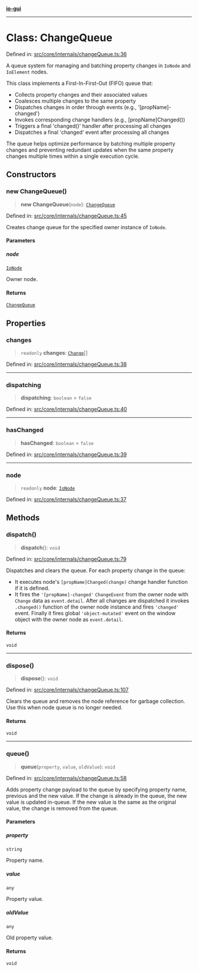 [**io-gui**](../README.md)

***

# Class: ChangeQueue

Defined in: [src/core/internals/changeQueue.ts:36](https://github.com/io-gui/io/blob/main/src/core/internals/changeQueue.ts#L36)

A queue system for managing and batching property changes in `IoNode` and `IoElement` nodes.

This class implements a First-In-First-Out (FIFO) queue that:
- Collects property changes and their associated values
- Coalesces multiple changes to the same property
- Dispatches changes in order through events (e.g., '[propName]-changed')
- Invokes corresponding change handlers (e.g., [propName]Changed())
- Triggers a final 'changed()' handler after processing all changes
- Dispatches a final 'changed' event after processing all changes

The queue helps optimize performance by batching multiple property changes
and preventing redundant updates when the same property changes multiple
times within a single execution cycle.

## Constructors

### new ChangeQueue()

> **new ChangeQueue**(`node`): [`ChangeQueue`](ChangeQueue.md)

Defined in: [src/core/internals/changeQueue.ts:45](https://github.com/io-gui/io/blob/main/src/core/internals/changeQueue.ts#L45)

Creates change queue for the specified owner instance of `IoNode`.

#### Parameters

##### node

[`IoNode`](IoNode.md)

Owner node.

#### Returns

[`ChangeQueue`](ChangeQueue.md)

## Properties

### changes

> `readonly` **changes**: [`Change`](../interfaces/Change.md)[]

Defined in: [src/core/internals/changeQueue.ts:38](https://github.com/io-gui/io/blob/main/src/core/internals/changeQueue.ts#L38)

***

### dispatching

> **dispatching**: `boolean` = `false`

Defined in: [src/core/internals/changeQueue.ts:40](https://github.com/io-gui/io/blob/main/src/core/internals/changeQueue.ts#L40)

***

### hasChanged

> **hasChanged**: `boolean` = `false`

Defined in: [src/core/internals/changeQueue.ts:39](https://github.com/io-gui/io/blob/main/src/core/internals/changeQueue.ts#L39)

***

### node

> `readonly` **node**: [`IoNode`](IoNode.md)

Defined in: [src/core/internals/changeQueue.ts:37](https://github.com/io-gui/io/blob/main/src/core/internals/changeQueue.ts#L37)

## Methods

### dispatch()

> **dispatch**(): `void`

Defined in: [src/core/internals/changeQueue.ts:79](https://github.com/io-gui/io/blob/main/src/core/internals/changeQueue.ts#L79)

Dispatches and clears the queue.
For each property change in the queue:
 - It executes node's `[propName]Changed(change)` change handler function if it is defined.
 - It fires the `'[propName]-changed'` `ChangeEvent` from the owner node with `Change` data as `event.detail`.
After all changes are dispatched it invokes `.changed()` function of the owner node instance and fires `'changed'` event.
Finally it fires global `'object-mutated'` event on the window object with the owner node as `event.detail`.

#### Returns

`void`

***

### dispose()

> **dispose**(): `void`

Defined in: [src/core/internals/changeQueue.ts:107](https://github.com/io-gui/io/blob/main/src/core/internals/changeQueue.ts#L107)

Clears the queue and removes the node reference for garbage collection.
Use this when node queue is no longer needed.

#### Returns

`void`

***

### queue()

> **queue**(`property`, `value`, `oldValue`): `void`

Defined in: [src/core/internals/changeQueue.ts:58](https://github.com/io-gui/io/blob/main/src/core/internals/changeQueue.ts#L58)

Adds property change payload to the queue by specifying property name, previous and the new value.
If the change is already in the queue, the new value is updated in-queue.
If the new value is the same as the original value, the change is removed from the queue.

#### Parameters

##### property

`string`

Property name.

##### value

`any`

Property value.

##### oldValue

`any`

Old property value.

#### Returns

`void`
